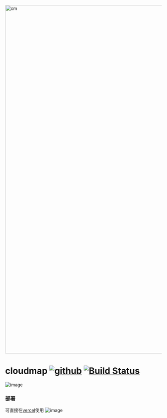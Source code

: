 <img width="1120" alt="cm" src="">

# cloudmap [![github](https://img.shields.io/github/release/leowy/cloudmap.svg)]() [![Build Status](https://www.travis-ci.org/leowy}/cloudmap.svg?branch=main)](https://www.travis-ci.org/leowy/cloudmap)

![image](https://user-images.githubusercontent.com/16875621/130544500-ab905ad8-a889-4682-a63b-5a26aea14a41.png)

### 部署
可直接在[vercel](https://vercel.com/)使用
![image](https://user-images.githubusercontent.com/16875621/129688189-3773a5a7-af84-4ddb-b6be-e3afe62d5ce1.png)

